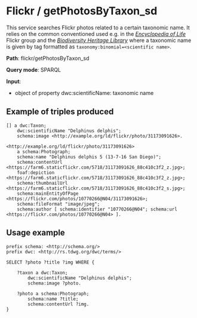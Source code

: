 # Flickr / getPhotosByTaxon_sd

This service searches Flickr photos related to a certain taxonomic name. It relies on the common conventioned used e.g. in the [*Encyclopedia of Life*](https://www.flickr.com/groups/806927@N20) Flickr group and the [*Biodiversity Heritage Library*](https://www.flickr.com/photos/biodivlibrary) where a taxonomic name is given by tag formatted as ```taxonomy:binomial=<scientific name>```.

**Path**: flickr/getPhotosByTaxon_sd

**Query mode**: SPARQL

**Input**:
- object of property dwc:scientificName: taxonomic name


## Example of triples produced

```turtle
[] a dwc:Taxon;
    dwc:scientificName "Delphinus delphis";
    schema:image <http://example.org/ld/flickr/photo/31173091626>.

<http://example.org/ld/flickr/photo/31173091626>
    a schema:Photograph;
    schema:name "Delphinus delphis 5 (13-7-16 San Diego)";
    schema:contentUrl <https://farm6.staticflickr.com/5718/31173091626_88c410c3f2_z.jpg>;
    foaf:depiction <https://farm6.staticflickr.com/5718/31173091626_88c410c3f2_z.jpg>;
    schema:thumbnailUrl <https://farm6.staticflickr.com/5718/31173091626_88c410c3f2_s.jpg>;
    schema:mainEntityOfPage <https://flickr.com/photos/10770266@N04/31173091626>;
    schema:fileFormat "image/jpeg";
    schema:author [ schema:identifier "10770266@N04"; schema:url <https://flickr.com/photos/10770266@N04> ].
```

        
## Usage example

```sparql
prefix schema: <http://schema.org/>
prefix dwc: <http://rs.tdwg.org/dwc/terms/>

SELECT ?photo ?title ?img WHERE {

    ?taxon a dwc:Taxon;
        dwc:scientificName "Delphinus delphis";
        schema:image ?photo.

    ?photo a schema:Photograph;
        schema:name ?title;
        schema:contentUrl ?img.
}
```
